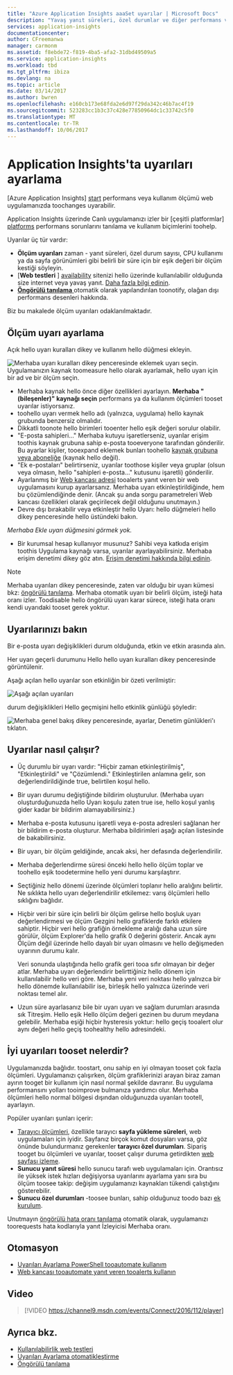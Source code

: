 ```yaml
---
title: "Azure Application Insights aaaSet uyarılar | Microsoft Docs"
description: "Yavaş yanıt süreleri, özel durumlar ve diğer performans veya web uygulamanızda kullanım değişiklikler hakkında bilgi edinin."
services: application-insights
documentationcenter: 
author: CFreemanwa
manager: carmonm
ms.assetid: f8ebde72-f819-4ba5-afa2-31dbd49509a5
ms.service: application-insights
ms.workload: tbd
ms.tgt_pltfrm: ibiza
ms.devlang: na
ms.topic: article
ms.date: 03/14/2017
ms.author: bwren
ms.openlocfilehash: e160cb173e68fda2e6d97f29da342c46b7ac4f19
ms.sourcegitcommit: 523283cc1b3c37c428e77850964dc1c33742c5f0
ms.translationtype: MT
ms.contentlocale: tr-TR
ms.lasthandoff: 10/06/2017
---
```

# <a name="set-alerts-in-application-insights"></a>Application Insights'ta uyarıları ayarlama
[Azure Application Insights] [ start] performans veya kullanım ölçümü web uygulamanızda toochanges uyarabilir. 

Application Insights üzerinde Canlı uygulamanızı izler bir [çeşitli platformlar] [ platforms] performans sorunlarını tanılama ve kullanım biçimlerini toohelp.

Uyarılar üç tür vardır:

* **Ölçüm uyarıları** zaman - yanıt süreleri, özel durum sayısı, CPU kullanımı ya da sayfa görünümleri gibi belirli bir süre için bir eşik değeri bir ölçüm kestiği söyleyin. 
* [**Web testleri** ] [ availability] sitenizi hello üzerinde kullanılabilir olduğunda size internet veya yavaş yanıt. [Daha fazla bilgi edinin][availability].
* [**Öngörülü tanılama** ](app-insights-proactive-diagnostics.md) otomatik olarak yapılandırılan toonotify, olağan dışı performans desenleri hakkında.

Biz bu makalede ölçüm uyarıları odaklanılmaktadır.

## <a name="set-a-metric-alert"></a>Ölçüm uyarı ayarlama
Açık hello uyarı kuralları dikey ve kullanım hello düğmesi ekleyin. 

![Merhaba uyarı kuralları dikey penceresinde eklemek uyarı seçin. Uygulamanızın kaynak toomeasure hello olarak ayarlamak, hello uyarı için bir ad ve bir ölçüm seçin.](./media/app-insights-alerts/01-set-metric.png)

* Merhaba kaynak hello önce diğer özellikleri ayarlayın. **Merhaba "(bileşenler)" kaynağı seçin** performans ya da kullanım ölçümleri tooset uyarılar istiyorsanız.
* toohello uyarı vermek hello adı (yalnızca, uygulama) hello kaynak grubunda benzersiz olmalıdır.
* Dikkatli toonote hello birimleri tooenter hello eşik değeri sorulur olabilir.
* "E-posta sahipleri..." Merhaba kutuyu işaretlerseniz, uyarılar erişim toothis kaynak grubuna sahip e-posta tooeveryone tarafından gönderilir. Bu ayarlar kişiler, tooexpand eklemek bunları toohello [kaynak grubuna veya aboneliğe](app-insights-resources-roles-access-control.md) (kaynak hello değil).
* "Ek e-postaları" belirtirseniz, uyarılar toothose kişiler veya gruplar (olsun veya olmasın, hello "sahipleri e-posta..." kutusunu işaretli) gönderilir. 
* Ayarlanmış bir [Web kancası adresi](../monitoring-and-diagnostics/insights-webhooks-alerts.md) tooalerts yanıt veren bir web uygulamasını kurup ayarlarsanız. Merhaba uyarı etkinleştirildiğinde, hem bu çözümlendiğinde denir. (Ancak şu anda sorgu parametreleri Web kancası özellikleri olarak geçirilecek değil olduğunu unutmayın.)
* Devre dışı bırakabilir veya etkinleştir hello Uyarı: hello düğmeleri hello dikey penceresinde hello üstündeki bakın.

*Merhaba Ekle uyarı düğmesini görmek yok.* 

* Bir kurumsal hesap kullanıyor musunuz? Sahibi veya katkıda erişim toothis Uygulama kaynağı varsa, uyarılar ayarlayabilirsiniz. Merhaba erişim denetimi dikey göz atın. [Erişim denetimi hakkında bilgi edinin][roles].

> [!NOTE]
> Merhaba uyarıları dikey penceresinde, zaten var olduğu bir uyarı kümesi bkz: [öngörülü tanılama](app-insights-proactive-failure-diagnostics.md). Merhaba otomatik uyarı bir belirli ölçüm, isteği hata oranı izler. Toodisable hello öngörülü uyarı karar sürece, isteği hata oranı kendi uyarıdaki tooset gerek yoktur. 
> 
> 

## <a name="see-your-alerts"></a>Uyarılarınızı bakın
Bir e-posta uyarı değişiklikleri durum olduğunda, etkin ve etkin arasında alın. 

Her uyarı geçerli durumunu Hello hello uyarı kuralları dikey penceresinde görüntülenir.

Aşağı açılan hello uyarılar son etkinliğin bir özeti verilmiştir:

![Aşağı açılan uyarıları](./media/app-insights-alerts/010-alert-drop.png)

durum değişiklikleri Hello geçmişini hello etkinlik günlüğü şöyledir:

![Merhaba genel bakış dikey penceresinde, ayarlar, Denetim günlükleri'ı tıklatın.](./media/app-insights-alerts/09-alerts.png)

## <a name="how-alerts-work"></a>Uyarılar nasıl çalışır?
* Üç durumlu bir uyarı vardır: "Hiçbir zaman etkinleştirilmiş", "Etkinleştirildi" ve "Çözümlendi." Etkinleştirilen anlamına gelir, son değerlendirildiğinde true, belirtilen koşul hello.
* Bir uyarı durumu değiştiğinde bildirim oluşturulur. (Merhaba uyarı oluşturduğunuzda hello Uyarı koşulu zaten true ise, hello koşul yanlış gider kadar bir bildirim alamayabilirsiniz.)
* Merhaba e-posta kutusunu işaretli veya e-posta adresleri sağlanan her bir bildirim e-posta oluşturur. Merhaba bildirimleri aşağı açılan listesinde de bakabilirsiniz.
* Bir uyarı, bir ölçüm geldiğinde, ancak aksi, her defasında değerlendirilir.
* Merhaba değerlendirme süresi önceki hello hello ölçüm toplar ve toohello eşik toodetermine hello yeni durumu karşılaştırır.
* Seçtiğiniz hello dönemi üzerinde ölçümleri toplanır hello aralığını belirtir. Ne sıklıkta hello uyarı değerlendirilir etkilemez: varış ölçümleri hello sıklığını bağlıdır.
* Hiçbir veri bir süre için belirli bir ölçüm gelirse hello boşluk uyarı değerlendirmesi ve ölçüm Gezgini hello grafiklerde farklı etkilere sahiptir. Hiçbir veri hello grafiğin örnekleme aralığı daha uzun süre görülür, ölçüm Explorer'da hello grafik 0 değerini gösterir. Ancak aynı Ölçüm değil üzerinde hello dayalı bir uyarı olmasını ve hello değişmeden uyarının durumu kalır. 
  
    Veri sonunda ulaştığında hello grafik geri tooa sıfır olmayan bir değer atlar. Merhaba uyarı değerlendirir belirttiğiniz hello dönem için kullanılabilir hello veri göre. Merhaba yeni veri noktası hello yalnızca bir hello dönemde kullanılabilir ise, birleşik hello yalnızca üzerinde veri noktası temel alır.
* Uzun süre ayarlasanız bile bir uyarı uyarı ve sağlam durumları arasında sık Titreşim. Hello eşik Hello ölçüm değeri gezinen bu durum meydana gelebilir. Merhaba eşiği hiçbir hysteresis yoktur: hello geçiş tooalert olur aynı değeri hello geçiş toohealthy hello adresindeki.

## <a name="what-are-good-alerts-tooset"></a>İyi uyarıları tooset nelerdir?
Uygulamanızda bağlıdır. toostart, onu sahip en iyi olmayan tooset çok fazla ölçümleri. Uygulamanızı çalışırken, ölçüm grafiklerinizi arayan biraz zaman ayırın tooget bir kullanım için nasıl normal şekilde davranır. Bu uygulama performansını yolları tooimprove bulmanıza yardımcı olur. Merhaba ölçümleri hello normal bölgesi dışından olduğunuzda uyarıları tootell, ayarlayın. 

Popüler uyarıları şunları içerir:

* [Tarayıcı ölçümleri][client], özellikle tarayıcı **sayfa yükleme süreleri**, web uygulamaları için iyidir. Sayfanız birçok komut dosyaları varsa, göz önünde bulundurmanız gerekenler **tarayıcı özel durumları**. Sipariş tooget bu ölçümleri ve uyarılar, tooset çalışır duruma getirdikten [web sayfası izleme][client].
* **Sunucu yanıt süresi** hello sunucu tarafı web uygulamaları için. Orantısız ile yüksek istek hızları değişiyorsa uyarılarını ayarlama yanı sıra bu ölçüm toosee takip: değişim uygulamanızı kaynakları tükendi çalıştığını gösterebilir. 
* **Sunucu özel durumları** -toosee bunları, sahip olduğunuz toodo bazı [ek kurulum](app-insights-asp-net-exceptions.md).

Unutmayın [öngörülü hata oranı tanılama](app-insights-proactive-failure-diagnostics.md) otomatik olarak, uygulamanızı toorequests hata kodlarıyla yanıt İzleyicisi Merhaba oranı. 

## <a name="automation"></a>Otomasyon
* [Uyarıları Ayarlama PowerShell tooautomate kullanım](app-insights-powershell-alerts.md)
* [Web kancası tooautomate yanıt veren tooalerts kullanın](../monitoring-and-diagnostics/insights-webhooks-alerts.md)

## <a name="video"></a>Video

> [!VIDEO https://channel9.msdn.com/events/Connect/2016/112/player]

## <a name="see-also"></a>Ayrıca bkz.
* [Kullanılabilirlik web testleri](app-insights-monitor-web-app-availability.md)
* [Uyarıları Ayarlama otomatikleştirme](app-insights-powershell-alerts.md)
* [Öngörülü tanılama](app-insights-proactive-diagnostics.md) 

<!--Link references-->

[availability]: app-insights-monitor-web-app-availability.md
[client]: app-insights-javascript.md
[platforms]: app-insights-platforms.md
[roles]: app-insights-resources-roles-access-control.md
[start]: app-insights-overview.md

